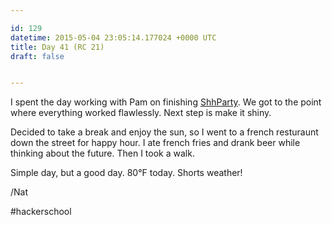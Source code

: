 ```yaml
---

id: 129
datetime: 2015-05-04 23:05:14.177024 +0000 UTC
title: Day 41 (RC 21)
draft: false


---
```


I spent the day working with Pam on finishing [ShhParty](https://github.com/pselle/shhparty). We got to the point where everything worked flawlessly. Next step is make it shiny.

Decided to take a break and enjoy the sun, so I went to a french resturaunt down the street for happy hour. I ate french fries and drank beer while thinking about the future. Then I took a walk.

Simple day, but a good day. 80&deg;F today. Shorts weather!

/Nat

#hackerschool
